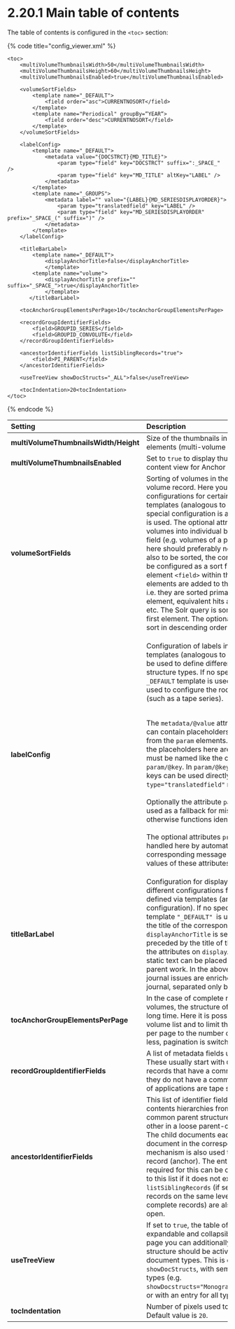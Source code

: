 # 2.20.1 Main table of contents

The table of contents is configured in the `<toc>` section:

{% code title="config\_viewer.xml" %}
```markup
<toc>
    <multiVolumeThumbnailsWidth>50</multiVolumeThumbnailsWidth>
    <multiVolumeThumbnailsHeight>60</multiVolumeThumbnailsHeight>
    <multiVolumeThumbnailsEnabled>true</multiVolumeThumbnailsEnabled>

    <volumeSortFields>
        <template name="_DEFAULT">
            <field order="asc">CURRENTNOSORT</field>
        </template>
        <template name="Periodical" groupBy=“YEAR“>
            <field order="desc">CURRENTNOSORT</field>
        </template>
    </volumeSortFields>

    <labelConfig>
        <template name="_DEFAULT">
            <metadata value="{DOCSTRCT}{MD_TITLE}">
                <param type="field" key="DOCSTRCT" suffix=":_SPACE_" />
                <param type="field" key="MD_TITLE" altKey="LABEL" />
            </metadata>
        </template>
        <template name="_GROUPS">
            <metadata label="" value="{LABEL}{MD_SERIESDISPLAYORDER}">
                <param type="translatedfield" key="LABEL" />
                <param type="field" key="MD_SERIESDISPLAYORDER" prefix="_SPACE_(" suffix=")" />
            </metadata>
        </template>
    </labelConfig>

    <titleBarLabel>
        <template name="_DEFAULT">
            <displayAnchorTitle>false</displayAnchorTitle>
	   		</template>
        <template name="volume">
            <displayAnchorTitle prefix="" suffix="_SPACE_">true</displayAnchorTitle>
	   		</template>
	   </titleBarLabel>

    <tocAnchorGroupElementsPerPage>10</tocAnchorGroupElementsPerPage>

    <recordGroupIdentifierFields>
        <field>GROUPID_SERIES</field>
        <field>GROUPID_CONVOLUTE</field>
    </recordGroupIdentifierFields>

    <ancestorIdentifierFields listSiblingRecords="true">
        <field>PI_PARENT</field>
    </ancestorIdentifierFields>

    <useTreeView showDocStructs="_ALL">false</useTreeView>
    
    <tocIndentation>20<tocIndentation>
</toc>
```
{% endcode %}

<table>
  <thead>
    <tr>
      <th style="text-align:left"><b>Setting</b>
      </th>
      <th style="text-align:left">Description</th>
    </tr>
  </thead>
  <tbody>
    <tr>
      <td style="text-align:left"><b>multiVolumeThumbnailsWidth/Height</b>
      </td>
      <td style="text-align:left">Size of the thumbnails in the content view for anchor elements (multi-volume
        records and periodicals)</td>
    </tr>
    <tr>
      <td style="text-align:left"><b>multiVolumeThumbnailsEnabled</b>
      </td>
      <td style="text-align:left">Set to <code>true</code> to display thumbnails of child records in the content
        view for Anchor elements.</td>
    </tr>
    <tr>
      <td style="text-align:left"><b>volumeSortFields</b>
      </td>
      <td style="text-align:left">Sorting of volumes in the table of contents of a multi-volume record.
        Here you can define different configurations for certain anchor structure
        types using templates (analogous to the metadata configuration). If no
        special configuration is available, the template &quot;<code>_DEFAULT</code>&quot;
        is used. The optional attribute &quot;<code>groupBy</code>&quot; groups
        the volumes into individual blocks according to a Solr metadata field (e.g.
        volumes of a periodical). The field configured here should preferably not
        be multivalued. If the groups are also to be sorted, the configured grouping
        field must also be configured as a sort field for this template (i.e. as
        a sub-element <code>&lt;field&gt;</code> within the template). The defined <code>&lt;field&gt;</code> elements
        are added to the Solr query in the specified order, i.e. they are sorted
        primarily by the field in the first <code>&lt;field&gt;</code> element, equivalent
        hits among each other by the second, etc. The Solr query is sorted according
        to the field in the first element. The optional order attribute can be
        used to sort in descending order (<code>desc</code>). The default value
        is <code>asc</code>.</td>
    </tr>
    <tr>
      <td style="text-align:left"><b>labelConfig</b>
      </td>
      <td style="text-align:left">
        <p>Configuration of labels in the table of contents. Here, templates (analogous
          to the metadata configuration) can be used to define different configurations
          for certain structure types. If no special configuration is available,
          the <code>_DEFAULT</code> template is used. The special template <code>_GROUPS</code> is
          used to configure the root element of an abstract group (such as a tape
          series).</p>
        <p>
          <br />The <code>metadata/@value</code> attribute defines a master value that can
          contain placeholders that are replaced by the values from the <code>param</code> elements.
          Unlike metadata configurations, the placeholders here are not provided
          with a count, but must be named like the corresponding values in <code>param/@key</code>.
          In <code>param/@key</code>, both index fields and message keys can be used
          directly (in the latter case, <code>type=&quot;translatedfield&quot;</code> must
          always be configured).
          <br />
          <br />Optionally the attribute <code>param/@altKey</code> can be defined.It is
          used as a fallback for missing values from <code>param/@key</code> and otherwise
          functions identically.
          <br />
          <br />The optional attributes <code>prefix</code> and <code>suffix</code> can also
          be handled here by automatic translation. For this, corresponding message
          keys must be defined and used as values of these attributes.</p>
      </td>
    </tr>
    <tr>
      <td style="text-align:left"><b>titleBarLabel</b>
      </td>
      <td style="text-align:left">Configuration for displaying the title of an open work. Here, different
        configurations for certain structure types can be defined via templates
        (analogous to the metadata configuration). If no special configuration
        is available, the template <code>&quot;_DEFAULT&quot; </code>is used. Basically,
        the title of a work is the title of the corresponding table of contents
        entry. If <code>displayAnchorTitle</code> is set to <code>true</code> in a
        template, this title is preceded by the title of the parent work if available.
        With the attributes on <code>displayAnchorTitle</code>  <code>prefix</code> and <code>suffix</code>,
        a static text can be placed before or after the title of the parent work.
        In the above example configuration, only journal issues are enriched with
        the title of the parent journal, separated only by a space.</td>
    </tr>
    <tr>
      <td style="text-align:left"><b>tocAnchorGroupElementsPerPage</b>
      </td>
      <td style="text-align:left">In the case of complete records and groups with many volumes, the structure
        of the volume list can take a very long time. Here it is possible to use
        a pagination of the volume list and to limit the number of displayed volumes
        per page to the number configured here. If the value is 0 or less, pagination
        is switched off.</td>
    </tr>
    <tr>
      <td style="text-align:left"><b>recordGroupIdentifierFields</b>
      </td>
      <td style="text-align:left">A list of metadata fields used to logically group records. These usually
        start with <code>GROUPID_</code> and are used to list records that have a
        common field value as a group (even if they do not have a common anchor
        document). Examples of applications are tape series or convolutes.</td>
    </tr>
    <tr>
      <td style="text-align:left"><b>ancestorIdentifierFields</b>
      </td>
      <td style="text-align:left">This list of identifier fields is used to create table of contents hierarchies
        from records that either have a fixed common parent structure (Anchor)
        or are related to each other in a loose parent-child relationship (Related
        Item). The child documents each have the identifier of the parent document
        in the corresponding metadata field. Note: This mechanism is also used
        to list volumes of a complete record (anchor). The entry <code>&lt;field&gt;PI_PARENT&lt;/field&gt;</code> required
        for this can be configured, but is implicitly added to this list if it
        does not exist. is added. The attribute <code>listSiblingRecords</code> (if
        set to <code>true</code>) ensures that other records on the same level (e.g.
        other volumes of the same complete records) are also listed if a volume
        is currently open.</td>
    </tr>
    <tr>
      <td style="text-align:left"><b>useTreeView</b>
      </td>
      <td style="text-align:left">If set to <code>true</code>, the table of contents is displayed as an expandable
        and collapsible tree. For the table of contents page you can additionally
        configure whether the tree structure should be activated for all or only
        for certain document types. This is done with the attribute <code>showDocStructs</code>,
        with semicolon-separated document types (e.g. <code>showDocstructs=&quot;Monograph;Manuscript;PeriodicalVolume&quot;</code>)
        or with an entry for all types (<code>showDocstructs=&quot;_ALL&quot;</code>).</td>
    </tr>
    <tr>
      <td style="text-align:left"><b>tocIndentation</b>
      </td>
      <td style="text-align:left">Number of pixels used to indent child elements as padding. Default value
        is <code>20</code>.</td>
    </tr>
  </tbody>
</table>

